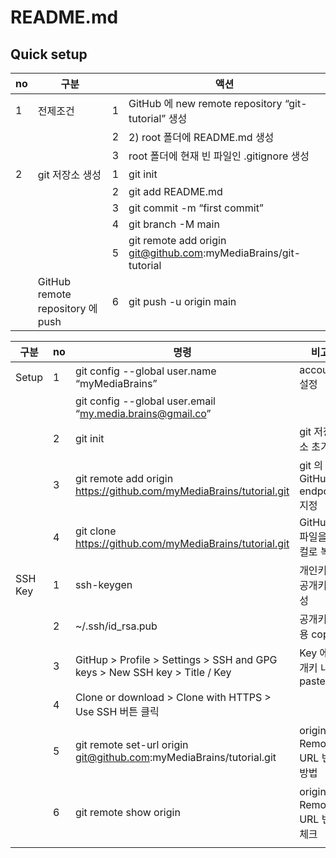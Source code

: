 # README.md

## Quick setup

| no   | 구분                             |      | 액션                                                         |
| ---- | -------------------------------- | ---- | ------------------------------------------------------------ |
| 1    | 전제조건                         | 1    | GitHub 에 new remote repository  “git-tutorial” 생성         |
|      |                                  | 2    | 2) root 폴더에 README.md  생성                               |
|      |                                  | 3    | root 폴더에 현재 빈 파일인 .gitignore 생성                   |
| 2    | git 저장소 생성                  | 1    | git init                                                     |
|      |                                  | 2    | git add README.md                                            |
|      |                                  | 3    | git commit -m “first commit”                                 |
|      |                                  | 4    | git branch -M main                                           |
|      |                                  | 5    | git remote add origin git@github.com:myMediaBrains/git-tutorial |
|      | GitHub remote repository 에 push | 6    | git push -u origin main                                      |



| 구분    | no   | 명령                                                         | 비고                          |
| ------- | ---- | ------------------------------------------------------------ | ----------------------------- |
| Setup   | 1    | git config \--global user.name “myMediaBrains”               | account 설정                  |
|         |      | git config \--global user.email “my.media.brains@gmail.co”   |                               |
|         | 2    | git init                                                     | git 저장소 초기화             |
|         | 3    | git remote add origin https://github.com/myMediaBrains/tutorial.git | git 의  GitHub endpoint  지정 |
|         | 4    | git clone https://github.com/myMediaBrains/tutorial.git      | GitHub 파일을 로컬로 복제     |
| SSH Key | 1    | ssh-keygen                                                   | 개인키 및 공개키 생성         |
|         | 2    | ~/.ssh/id_rsa.pub                                            | 공개키 내용 copy              |
|         | 3    | GitHup > Profile > Settings > SSH and GPG keys > New SSH key > Title / Key | Key 에 공개키 내용 paste      |
|         | 4    | Clone or download > Clone with HTTPS > Use SSH 버튼 클릭     |                               |
|         | 5    | git remote set-url origin git@github.com:myMediaBrains/tutorial.git | origin의 Remote URL 변경방법  |
|         | 6    | git remote show origin                                       | origin의 Remote URL 변경 체크 |
|         |      |                                                              |                               |

